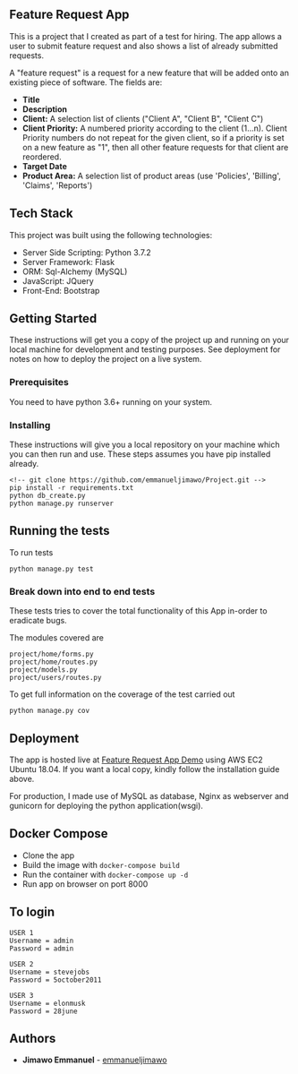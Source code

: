 ## Feature Request App

This is a project that I created as part of a test for hiring. The app allows a user to submit feature request and also shows a list of already submitted requests.

A "feature request" is a request for a new feature that will be added onto an existing piece of
software. The fields are:

- **Title**
- **Description**
- **Client:** A selection list of clients ("Client A", "Client B", "Client C")
- **Client Priority:** A numbered priority according to the client (1...n). Client Priority numbers
  do not repeat for the given client, so if a priority is set on a new feature as "1", then all
  other feature requests for that client are reordered.
- **Target Date**
- **Product Area:** A selection list of product areas (use 'Policies', 'Billing', 'Claims',
  'Reports')

## Tech Stack

This project was built using the following technologies:

- Server Side Scripting: Python 3.7.2
- Server Framework: Flask
- ORM: Sql-Alchemy (MySQL)
- JavaScript: JQuery
- Front-End: Bootstrap

## Getting Started

These instructions will get you a copy of the project up and running on your local machine for development and testing purposes. See deployment for notes on how to deploy the project on a live system.

### Prerequisites

You need to have python 3.6+ running on your system.

### Installing

These instructions will give you a local repository on your machine which you can then run and use. These steps assumes you have pip installed already.

```
<!-- git clone https://github.com/emmanueljimawo/Project.git -->
pip install -r requirements.txt
python db_create.py
python manage.py runserver
```

## Running the tests

To run tests

```
python manage.py test

```

### Break down into end to end tests

These tests tries to cover the total functionality of this App in-order to eradicate bugs.

The modules covered are

```
project/home/forms.py
project/home/routes.py
project/models.py
project/users/routes.py
```

To get full information on the coverage of the test carried out

```
python manage.py cov

```

## Deployment

The app is hosted live at [Feature Request App Demo](http://52.91.234.205) using AWS EC2 Ubuntu 18.04.
If you want a local copy, kindly follow the installation guide above.

For production, I made use of MySQL as database, Nginx as webserver and gunicorn for deploying the python application(wsgi).

## Docker Compose

- Clone the app
- Build the image with `docker-compose build`
- Run the container with `docker-compose up -d`
- Run app on browser on port 8000

## To login

```
USER 1
Username = admin
Password = admin

USER 2
Username = stevejobs
Password = 5october2011

USER 3
Username = elonmusk
Password = 28june

```

## Authors

- **Jimawo Emmanuel** - [emmanueljimawo](https://github.com/emmanueljimawo)
